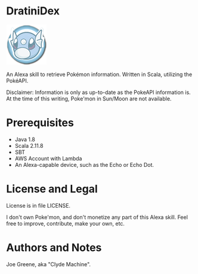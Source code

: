 # DratiniDex

![DratiniDex Icon](/src/main/resources/images/DratiniDex-DratiniIconx108.png)

An Alexa skill to retrieve Pokémon information. Written in Scala, utilizing the PokéAPI.

Disclaimer: Information is only as up-to-date as the PokeAPI information is. At the time of this writing, Poke'mon in Sun/Moon are not available.

# Prerequisites

- Java 1.8
- Scala 2.11.8
- SBT
- AWS Account with Lambda
- An Alexa-capable device, such as the Echo or Echo Dot.

# License and Legal

License is in file LICENSE.

I don't own Poke'mon, and don't monetize any part of this Alexa skill. Feel free to improve, contribute, make your own, etc.

# Authors and Notes

Joe Greene, aka "Clyde Machine".